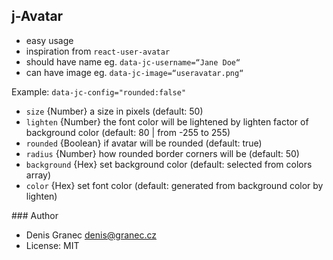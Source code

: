﻿## j-Avatar

- easy usage
- inspiration from `react-user-avatar`
- should have name eg. `data-jc-username=“Jane Doe“`
- can have image eg. `data-jc-image=“useravatar.png“`

Example: `data-jc-config="rounded:false"`

- `size` {Number} a size in pixels (default: 50)
- `lighten` {Number} the font color will be lightened by lighten factor of background color (default: 80 | from -255 to 255)
- `rounded` {Boolean} if avatar will be rounded (default: true)
- `radius` {Number} how rounded border corners will be (default: 50)
- `background` {Hex} set background color (default: selected from colors array)
- `color` {Hex} set font color (default: generated from background color by lighten)


### Author

- Denis Granec <denis@granec.cz>
- License: MIT
